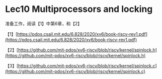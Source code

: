# Lec10 Multiprocessors and locking

准备工作，阅读【1】中第6章，和【2】

【1】[https://pdos.csail.mit.edu/6.828/2020/xv6/book-riscv-rev1.pdf](https://pdos.csail.mit.edu/6.828/2020/xv6/book-riscv-rev1.pdf)

【2】[https://github.com/mit-pdos/xv6-riscv/blob/riscv/kernel/spinlock.h](https://github.com/mit-pdos/xv6-riscv/blob/riscv/kernel/spinlock.h)

【3】[https://github.com/mit-pdos/xv6-riscv/blob/riscv/kernel/spinlock.c](https://github.com/mit-pdos/xv6-riscv/blob/riscv/kernel/spinlock.c)

